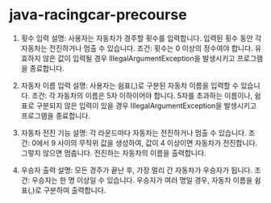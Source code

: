 # java-racingcar-precourse

1. 횟수 입력
   설명: 사용자는 자동차가 경주할 횟수를 입력합니다. 입력된 횟수 동안 각 자동차는 전진하거나 멈출 수 있습니다.
   조건: 횟수는 0 이상의 정수여야 합니다.
   유효하지 않은 값이 입력될 경우 IllegalArgumentException을 발생시키고 프로그램을 종료합니다.

2. 자동차 이름 입력
   설명: 사용자는 쉼표(,)로 구분된 자동차 이름을 입력할 수 있습니다.
   조건: 각 자동차의 이름은 5자 이하이어야 합니다.
   5자를 초과하는 이름이나, 쉼표로 구분되지 않은 입력이 있을 경우 IllegalArgumentException을 발생시키고 프로그램을 종료합니다.

3. 자동차 전진 기능
   설명: 각 라운드마다 자동차는 전진하거나 멈출 수 있습니다.
   조건: 0에서 9 사이의 무작위 값을 생성하여, 값이 4 이상이면 자동차가 전진합니다. 그렇지 않으면 멈춥니다.
   전진하는 자동차의 이름을 출력합니다.

4. 우승자 출력
   설명: 모든 경주가 끝난 후, 가장 멀리 간 자동차가 우승자가 됩니다.
   조건: 우승자는 한 명 이상일 수 있습니다.
   우승자가 여러 명일 경우, 자동차 이름을 쉼표(,)로 구분하여 출력합니다.